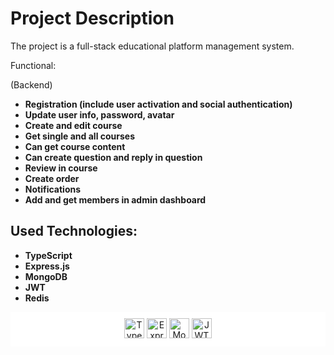 # Project Description

The project is a full-stack educational platform management system.

Functional:

(Backend)
- **Registration (include user activation and social authentication)**
- **Update user info, password, avatar**
- **Create and edit course**
- **Get single and all courses**
- **Can get course content**
- **Can create question and reply in question**
- **Review in course**
- **Create order**
- **Notifications**
- **Add and get members in admin dashboard**

## Used Technologies:

- **TypeScript**
- **Express.js**
- **MongoDB**
- **JWT**
- **Redis**

<div style="text-align:center; background-color:white; padding:10px;">
  <img src="https://upload.wikimedia.org/wikipedia/commons/thumb/4/4c/Typescript_logo_2020.svg/1200px-Typescript_logo_2020.svg.png" alt="TypeScript" width="auto" height="32"> 
  <img src="https://upload.wikimedia.org/wikipedia/commons/6/64/Expressjs.png" alt="Express.js" width="auto" height="32">
  <img src="https://upload.wikimedia.org/wikipedia/commons/thumb/9/93/MongoDB_Logo.svg/2560px-MongoDB_Logo.svg.png" alt="MongoDB" width="auto" height="32">
  <img src="https://jwt.io/img/logo-asset.svg" alt="JWT" width="auto" height="32">
</div>
